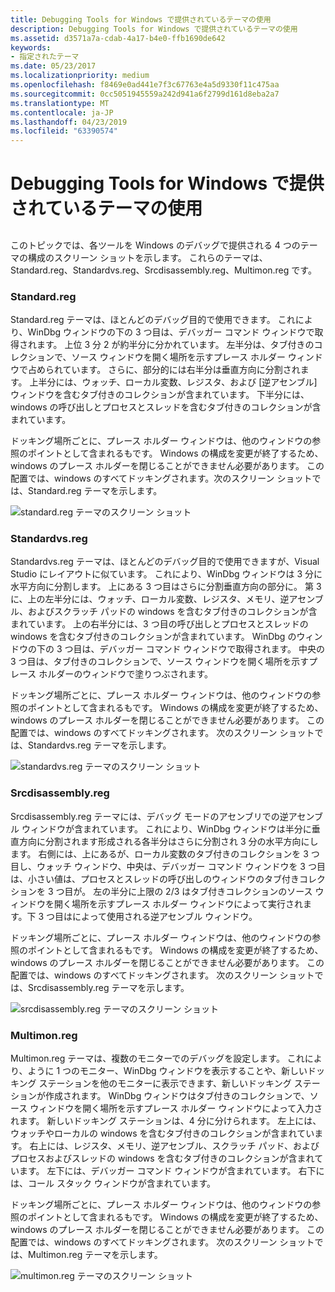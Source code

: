 ```yaml
---
title: Debugging Tools for Windows で提供されているテーマの使用
description: Debugging Tools for Windows で提供されているテーマの使用
ms.assetid: d3571a7a-cdab-4a17-b4e0-ffb1690de642
keywords:
- 指定されたテーマ
ms.date: 05/23/2017
ms.localizationpriority: medium
ms.openlocfilehash: f8469e0ad441e7f3c67763e4a5d9330f11c475aa
ms.sourcegitcommit: 0cc5051945559a242d941a6f2799d161d8eba2a7
ms.translationtype: MT
ms.contentlocale: ja-JP
ms.lasthandoff: 04/23/2019
ms.locfileid: "63390574"
---
```

# <a name="using-themes-provided-in-debugging-tools-for-windows"></a>Debugging Tools for Windows で提供されているテーマの使用


## <span id="ddk_creating_and_opening_a_workspace_dbg"></span><span id="DDK_CREATING_AND_OPENING_A_WORKSPACE_DBG"></span>


このトピックでは、各ツールを Windows のデバッグで提供される 4 つのテーマの構成のスクリーン ショットを示します。 これらのテーマは、Standard.reg、Standardvs.reg、Srcdisassembly.reg、Multimon.reg です。

### <a name="span-idstandardregspanspan-idstandardregspanstandardreg"></a><span id="standard_reg"></span><span id="STANDARD_REG"></span>Standard.reg

Standard.reg テーマは、ほとんどのデバッグ目的で使用できます。 これにより、WinDbg ウィンドウの下の 3 つ目は、デバッガー コマンド ウィンドウで取得されます。 上位 3 分 2 が約半分に分かれています。 左半分は、タブ付きのコレクションで、ソース ウィンドウを開く場所を示すプレース ホルダー ウィンドウで占められています。 さらに、部分的には右半分は垂直方向に分割されます。 上半分には、ウォッチ、ローカル変数、レジスタ、および [逆アセンブル] ウィンドウを含むタブ付きのコレクションが含まれています。 下半分には、windows の呼び出しとプロセスとスレッドを含むタブ付きのコレクションが含まれています。

ドッキング場所ごとに、プレース ホルダー ウィンドウは、他のウィンドウの参照のポイントとして含まれるもです。 Windows の構成を変更が終了するため、windows のプレース ホルダーを閉じることができません必要があります。 この配置では、windows のすべてドッキングされます。次のスクリーン ショットでは、Standard.reg テーマを示します。

![standard.reg テーマのスクリーン ショット](images/theme-standard.jpg)

### <a name="span-idstandardvsregspanspan-idstandardvsregspanstandardvsreg"></a><span id="standardvs_reg"></span><span id="STANDARDVS_REG"></span>Standardvs.reg

Standardvs.reg テーマは、ほとんどのデバッグ目的で使用できますが、Visual Studio にレイアウトに似ています。 これにより、WinDbg ウィンドウは 3 分に水平方向に分割します。 上にある 3 つ目はさらに分割垂直方向の部分に。 第 3 に、上の左半分には、ウォッチ、ローカル変数、レジスタ、メモリ、逆アセンブル、およびスクラッチ パッドの windows を含むタブ付きのコレクションが含まれています。 上の右半分には、3 つ目の呼び出しとプロセスとスレッドの windows を含むタブ付きのコレクションが含まれています。 WinDbg のウィンドウの下の 3 つ目は、デバッガー コマンド ウィンドウで取得されます。 中央の 3 つ目は、タブ付きのコレクションで、ソース ウィンドウを開く場所を示すプレース ホルダーのウィンドウで塗りつぶされます。

ドッキング場所ごとに、プレース ホルダー ウィンドウは、他のウィンドウの参照のポイントとして含まれるもです。 Windows の構成を変更が終了するため、windows のプレース ホルダーを閉じることができません必要があります。 この配置では、windows のすべてドッキングされます。 次のスクリーン ショットでは、Standardvs.reg テーマを示します。

![standardvs.reg テーマのスクリーン ショット](images/theme-standardvs.jpg)

### <a name="span-idsrcdisassemblyregspanspan-idsrcdisassemblyregspansrcdisassemblyreg"></a><span id="srcdisassembly_reg"></span><span id="SRCDISASSEMBLY_REG"></span>Srcdisassembly.reg

Srcdisassembly.reg テーマには、デバッグ モードのアセンブリでの逆アセンブル ウィンドウが含まれています。 これにより、WinDbg ウィンドウは半分に垂直方向に分割されます形成される各半分はさらに分割され 3 分の水平方向にします。 右側には、上にあるが、ローカル変数のタブ付きのコレクションを 3 つ目し、ウォッチ ウィンドウ、中央は、デバッガー コマンド ウィンドウを 3 つ目は、小さい値は、プロセスとスレッドの呼び出しのウィンドウのタブ付きコレクションを 3 つ目が。 左の半分に上限の 2/3 はタブ付きコレクションのソース ウィンドウを開く場所を示すプレース ホルダー ウィンドウによって実行されます。下 3 つ目はによって使用される逆アセンブル ウィンドウ。

ドッキング場所ごとに、プレース ホルダー ウィンドウは、他のウィンドウの参照のポイントとして含まれるもです。 Windows の構成を変更が終了するため、windows のプレース ホルダーを閉じることができません必要があります。 この配置では、windows のすべてドッキングされます。 次のスクリーン ショットでは、Srcdisassembly.reg テーマを示します。

![srcdisassembly.reg テーマのスクリーン ショット](images/theme-srcdisassembly.jpg)

### <a name="span-idmultimonregspanspan-idmultimonregspanmultimonreg"></a><span id="multimon_reg"></span><span id="MULTIMON_REG"></span>Multimon.reg

Multimon.reg テーマは、複数のモニターでのデバッグを設定します。 これにより、ように 1 つのモニター、WinDbg ウィンドウを表示することや、新しいドッキング ステーションを他のモニターに表示できます、新しいドッキング ステーションが作成されます。 WinDbg ウィンドウはタブ付きのコレクションで、ソース ウィンドウを開く場所を示すプレース ホルダー ウィンドウによって入力されます。 新しいドッキング ステーションは、4 分に分けられます。 左上には、ウォッチやローカルの windows を含むタブ付きのコレクションが含まれています。 右上には、レジスタ、メモリ、逆アセンブル、スクラッチ パッド、およびプロセスおよびスレッドの windows を含むタブ付きのコレクションが含まれています。 左下には、デバッガー コマンド ウィンドウが含まれています。 右下には、コール スタック ウィンドウが含まれています。

ドッキング場所ごとに、プレース ホルダー ウィンドウは、他のウィンドウの参照のポイントとして含まれるもです。 Windows の構成を変更が終了するため、windows のプレース ホルダーを閉じることができません必要があります。 この配置では、windows のすべてドッキングされます。 次のスクリーン ショットでは、Multimon.reg テーマを示します。

![multimon.reg テーマのスクリーン ショット](images/theme-multimon.jpg)

 

 





